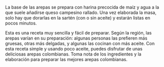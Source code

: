 La base de las arepas se prepara con harina precocida de maíz y agua a la que suele añadirse queso campesino rallado. Una vez elaborada la masa, solo hay que dorarlas en la sartén (con o sin aceite) y estarán listas en pocos minutos.

Esta es una receta muy sencilla y fácil de preparar. Según la región, las arepas varían en su preparación: algunas personas las prefieren más gruesas, otras más delgadas, y algunas las cocinan con más aceite. Con esta receta simple y usando poco aceite, puedes disfrutar de unas deliciosas arepas colombianas. Toma nota de los ingredientes y la elaboración para preparar las mejores arepas colombianas.